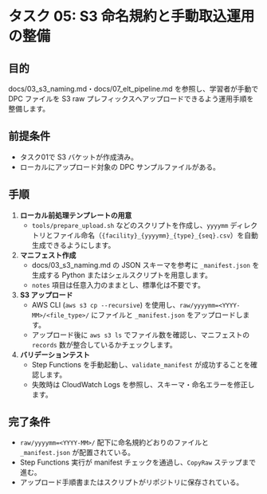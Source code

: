 # タスク 05: S3 命名規約と手動取込運用の整備

## 目的
docs/03_s3_naming.md・docs/07_elt_pipeline.md を参照し、学習者が手動で DPC ファイルを S3 raw プレフィックスへアップロードできるよう運用手順を整備します。

## 前提条件
- タスク01で S3 バケットが作成済み。
- ローカルにアップロード対象の DPC サンプルファイルがある。

## 手順
1. **ローカル前処理テンプレートの用意**
   - `tools/prepare_upload.sh` などのスクリプトを作成し、`yyyymm` ディレクトリとファイル命名（`{facility}_{yyyymm}_{type}_{seq}.csv`）を自動生成できるようにします。
2. **マニフェスト作成**
   - docs/03_s3_naming.md の JSON スキーマを参考に `_manifest.json` を生成する Python またはシェルスクリプトを用意します。
   - `notes` 項目は任意入力のままとし、標準化は不要です。
3. **S3 アップロード**
   - AWS CLI (`aws s3 cp --recursive`) を使用し、`raw/yyyymm=<YYYY-MM>/<file_type>/` にファイルと `_manifest.json` をアップロードします。
   - アップロード後に `aws s3 ls` でファイル数を確認し、マニフェストの `records` 数が整合しているかチェックします。
4. **バリデーションテスト**
   - Step Functions を手動起動し、`validate_manifest` が成功することを確認します。
   - 失敗時は CloudWatch Logs を参照し、スキーマ・命名エラーを修正します。

## 完了条件
- `raw/yyyymm=<YYYY-MM>/` 配下に命名規約どおりのファイルと `_manifest.json` が配置されている。
- Step Functions 実行が manifest チェックを通過し、`CopyRaw` ステップまで進む。
- アップロード手順書またはスクリプトがリポジトリに保存されている。
